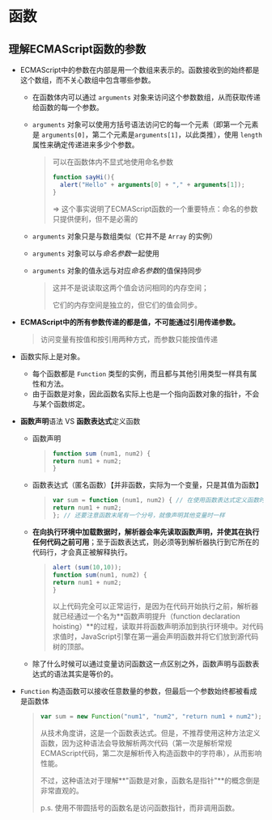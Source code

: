 # 函数

## 理解ECMAScript函数的参数

  - ECMAScript中的参数在内部是用一个数组来表示的。函数接收到的始终都是这个数组，而不关心数组中包含哪些参数。

    - 在函数体内可以通过 `arguments` 对象来访问这个参数数组，从而获取传递给函数的每一个参数。

    - `arguments` 对象可以使用方括号语法访问它的每一个元素（即第一个元素是 `arguments[0]`，第二个元素是`arguments[1]`，以此类推），使用 `length` 属性来确定传递进来多少个参数。

      > 可以在函数体内不显式地使用命名参数
      >
      > ```javascript
      > function sayHi(){
      >   alert("Hello" + arguments[0] + "," + arguments[1]);
      > }
      > ```
      >
      > => 这个事实说明了ECMAScript函数的一个重要特点：命名的参数只提供便利，但不是必需的

    - `arguments` 对象只是与数组类似（它并不是 `Array` 的实例）

    - `arguments` 对象可以与*命名参数*一起使用

    - `arguments` 对象的值永远与对应*命名参数*的值保持同步

      > 这并不是说读取这两个值会访问相同的内存空间；
      >
      > 它们的内存空间是独立的，但它们的值会同步。

  - **ECMAScript中的所有参数传递的都是值，不可能通过引用传递参数。**

    > 访问变量有按值和按引用两种方式，而参数只能按值传递

- 函数实际上是对象。

  - 每个函数都是 `Function` 类型的实例，而且都与其他引用类型一样具有属性和方法。
  - 由于函数是对象，因此函数名实际上也是一个指向函数对象的指针，不会与某个函数绑定。

- **函数声明**语法 VS **函数表达式**定义函数

  - 函数声明

    > ```javascript
    > function sum (num1, num2) {
    > return num1 + num2;
    > }
    > ```

  - 函数表达式（匿名函数）【并非函数，实际为一个变量，只是其值为函数】

    > ```javascript
    > var sum = function (num1, num2) { // 在使用函数表达式定义函数时，没有必要使用函数名，通过变量即可以引用函数；
    > return num1 + num2;
    > }; // 还要注意函数末尾有一个分号，就像声明其他变量时一样
    > ```

  - **在向执行环境中加载数据时，解析器会率先读取函数声明，并使其在执行任何代码之前可用**；至于函数表达式，则必须等到解析器执行到它所在的代码行，才会真正被解释执行。

    > ```javascript
    > alert (sum(10,10));
    > function sum(num1, num2) {
    > return num1 + num2;
    > }
    > ```
    >
    > 以上代码完全可以正常运行，是因为在代码开始执行之前，解析器就已经通过一个名为**函数声明提升（function declaration hoisting）**的过程，读取并将函数声明添加到执行环境中。对代码求值时，JavaScript引擎在第一遍会声明函数并将它们放到源代码树的顶部。

  - 除了什么时候可以通过变量访问函数这一点区别之外，函数声明与函数表达式的语法其实是等价的。

- `Function` 构造函数可以接收任意数量的参数，但最后一个参数始终都被看成是函数体

  > ```javascript
  > var sum = new Function("num1", "num2", "return num1 + num2"); // 不推荐
  > ```
  >
  > 从技术角度讲，这是一个函数表达式。但是，不推荐使用这种方法定义函数，因为这种语法会导致解析两次代码（第一次是解析常规ECMAScript代码，第二次是解析传入构造函数中的字符串），从而影响性能。
  >
  > 不过，这种语法对于理解**"函数是对象，函数名是指针"**的概念倒是非常直观的。
  >
  > p.s. 使用不带圆括号的函数名是访问函数指针，而非调用函数。
